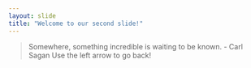 ```yaml
---
layout: slide
title: "Welcome to our second slide!"
---
```

>Somewhere, something incredible is waiting to be known. - Carl Sagan
Use the left arrow to go back!
